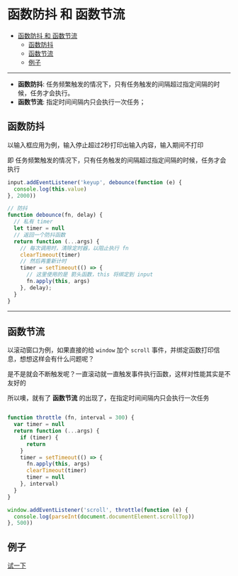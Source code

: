# 函数防抖 和 函数节流

- [函数防抖 和 函数节流](#%E5%87%BD%E6%95%B0%E9%98%B2%E6%8A%96-%E5%92%8C-%E5%87%BD%E6%95%B0%E8%8A%82%E6%B5%81)
  - [函数防抖](#%E5%87%BD%E6%95%B0%E9%98%B2%E6%8A%96)
  - [函数节流](#%E5%87%BD%E6%95%B0%E8%8A%82%E6%B5%81)
  - [例子](#%E4%BE%8B%E5%AD%90)

---

- **函数防抖**: 任务频繁触发的情况下，只有任务触发的间隔超过指定间隔的时候，任务才会执行。
- **函数节流**: 指定时间间隔内只会执行一次任务；

## 函数防抖

  以输入框应用为例，输入停止超过2秒打印出输入内容，输入期间不打印

  即 任务频繁触发的情况下，只有任务触发的间隔超过指定间隔的时候，任务才会执行

  ``` javascript
  input.addEventListener('keyup', debounce(function (e) {
    console.log(this.value)
  }, 2000))
  
  // 防抖
  function debounce(fn, delay) {
    // 私有 timer
    let timer = null
    // 返回一个防抖函数
    return function (...args) {
      // 每次调用时，清除定时器，以阻止执行 fn
      clearTimeout(timer)
      // 然后再重新计时
      timer = setTimeout(() => {
        // 这里使用的是 箭头函数，this 将绑定到 input
        fn.apply(this, args)
      }, delay);
    }
  }
  ```

---

## 函数节流

  以滚动窗口为例，如果直接的给 `window` 加个 `scroll` 事件，并绑定函数打印信息，想想这样会有什么问题呢？

  是不是就会不断触发呢？一直滚动就一直触发事件执行函数，这样对性能其实是不友好的

  所以噢，就有了 **函数节流** 的出现了，在指定时间间隔内只会执行一次任务
  
  ``` javascript

  function throttle (fn, interval = 300) {
    var timer = null
    return function (...args) {
      if (timer) {
        return
      }
      timer = setTimeout(() => {
        fn.apply(this, args)
        clearTimeout(timer)
        timer = null
      }, interval)
    }
  }
  
  window.addEventListener('scroll', throttle(function (e) {
    console.log(parseInt(document.documentElement.scrollTop))
  }, 500))
  

  ```

## 例子

[试一下](./throttle&debounce/index.html)